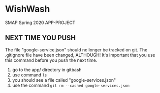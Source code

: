 # WishWash
SMAP Spring 2020
APP-PROJECT
## NEXT TIME YOU PUSH
The file "google-service.json" should no longer be tracked on git.
The .gitignore file have been changed, ALTHOUGH!
It's important that you use this command before you push the next time.
1. go to the app/ directory in gitbash
2. use command `ls`
3. you should see a file called "google-services.json"
4. use the command `git rm --cached google-services.json`
